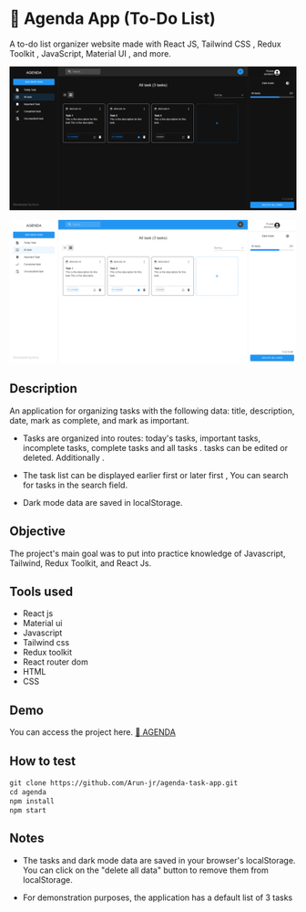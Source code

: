# 📆 Agenda App (To-Do List)

A to-do list organizer website made with React JS, Tailwind CSS , Redux Toolkit , JavaScript, Material UI , and more.

![homepagedarkmode](https://raw.githubusercontent.com/Arun-jr/agenda-task-app/main/src/Images/agenda_dark-mode.png)

![homepagelightmode](https://raw.githubusercontent.com/Arun-jr/agenda-task-app/main/src/Images/agenda_light-mode.png)

## Description

An application for organizing tasks with the following data: title, description, date, mark as complete, and mark as important.

 
 - Tasks are organized into routes: today's tasks, important tasks, incomplete tasks, complete tasks and all tasks . tasks can be edited or deleted. Additionally .

 - The task list can be displayed earlier first or later first , You can search for tasks in the search field. 

 - Dark mode data are saved in localStorage.

## Objective

The project's main goal was to put into practice knowledge of Javascript, Tailwind, Redux Toolkit, and React Js.


## Tools used 

 - React js
 - Material ui
 - Javascript
 - Tailwind css
 - Redux toolkit
 - React router dom
 - HTML
 - CSS


 ## Demo 

 You can access the project here. <a href="https://agenda-task-app.netlify.app" target="blank">📆 AGENDA</a>  

 ## How to test

```
git clone https://github.com/Arun-jr/agenda-task-app.git
cd agenda
npm install
npm start

```

## Notes

 - The tasks and dark mode data are saved in your browser's localStorage. You can click on the "delete all data" button to remove them from localStorage.

 - For demonstration purposes, the application has a default list of 3 tasks 
